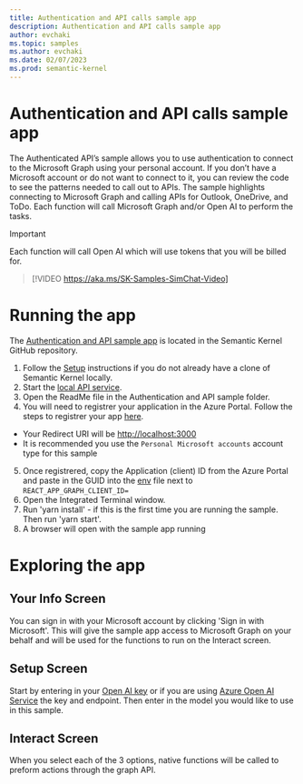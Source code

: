 ```yaml
---
title: Authentication and API calls sample app
description: Authentication and API calls sample app
author: evchaki
ms.topic: samples
ms.author: evchaki
ms.date: 02/07/2023
ms.prod: semantic-kernel
---
```

# Authentication and API calls sample app
The Authenticated API’s sample allows you to use authentication to connect to the Microsoft Graph using your personal account. If you don’t have a Microsoft account or do not want to connect to it, you can review the code to see the patterns needed to call out to APIs. The sample highlights connecting to Microsoft Graph and calling APIs for Outlook, OneDrive, and ToDo. Each function will call Microsoft Graph and/or Open AI to perform the tasks.

> [!IMPORTANT]
> Each function will call Open AI which will use tokens that you will be billed for. 

> [!VIDEO https://aka.ms/SK-Samples-SimChat-Video]

# Running the app
The [Authentication and API sample app](https://github.com/microsoft/semantic-kernel/tree/main/samples/starter-identity-webapp-react) is located in the Semantic Kernel GitHub repository.

1) Follow the [Setup](/semantic-kernel/getting-started/setup) instructions if you do not already have a clone of Semantic Kernel locally.
2) Start the [local API service](https://github.com/microsoft/semantic-kernel/tree/main/samples/starter-api-azure-function).
3) Open the ReadMe file in the Authentication and API sample folder.
4) You will need to registrer your application in the Azure Portal. Follow the steps to registrer your app [here](https://learn.microsoft.com/azure/active-directory/develop/quickstart-register-app).
- Your Redirect URI will be <http://localhost:3000>
- It is recommended you use the `Personal Microsoft accounts` account type for this sample
5) Once registrered, copy the Application (client) ID from the Azure Portal and paste in the GUID into the [env](https://github.com/microsoft/semantic-kernel/blob/main/samples/starter-identity-webapp-react/.env) file next to `REACT_APP_GRAPH_CLIENT_ID=`
6) Open the Integrated Terminal window.
7) Run 'yarn install' - if this is the first time you are running the sample.  Then run 'yarn start'.
8) A browser will open with the sample app running

# Exploring the app

## Your Info Screen
You can sign in with your Microsoft account by clicking 'Sign in with Microsoft'.  This will give the sample app access to Microsoft Graph on your behalf and will be used for the functions to run on the Interact screen.

## Setup Screen
Start by entering in your [Open AI key](https://openai.com/api/) or if you are using [Azure Open AI Service](https://learn.microsoft.com/azure/cognitive-services/openai/quickstart) the key and endpoint.  Then enter in the model you would like to use in this sample.

## Interact Screen
When you select each of the 3 options, native functions will be called to preform actions through the graph API.
